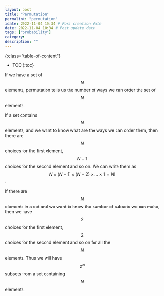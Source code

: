 ```yaml
---
layout: post
title: "Permutation"
permalink: "permutation"
idate: 2022-11-04 10:34 # Post creation date
date: 2022-11-04 10:34 # Post update date
tags: ["probability"]
category:
description: ""
---
```


{:class="table-of-content"}
* TOC 
{:toc}

If we have a set of $$N$$ elements, permutation tells us the number of ways we
can order the set of $$N$$ elements.

If a set contains $$N$$ elements, and we want to know what are the ways we can
order them, then there are $$N$$ choices for the first element, $$N-1$$ choices
for the second element and so on. We can write them as $$N \times (N-1) \times
(N-2) \times \dots \times 1 = N!$$.

If there are $$N$$ elements in a set and we want to know the number of subsets
we can make, then we have $$2$$ choices for the first element, $$2$$ choices for
the second element and so on for all the $$N$$ elements. Thus we will have
$$2^N$$ subsets from a set containing $$N$$ elements.



